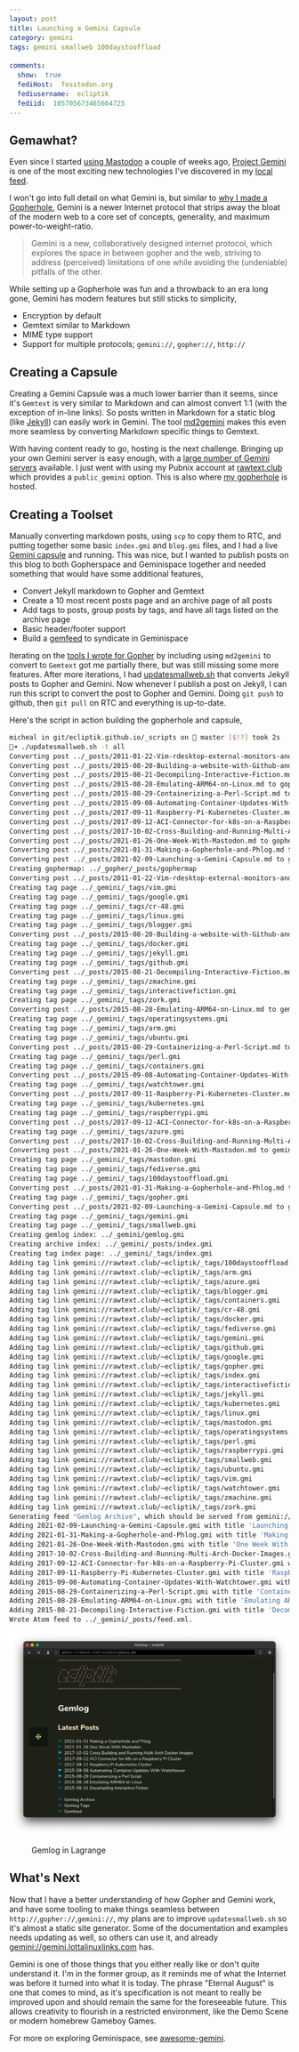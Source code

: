 ```yaml
---
layout: post
title: Launching a Gemini Capsule
category: gemini
tags: gemini smallweb 100daystooffload

comments:
  show:  true
  fediHost:  fosstodon.org
  fediusername:  ecliptik
  fediid:  105705673465664725
---
```


## Gemawhat?

Even since I started [using Mastodon](https://www.ecliptik.com/One-Week-With-Mastodon/) a couple of weeks ago, [Project Gemini](https://gemini.circumlunar.space) is one of the most exciting new technologies I've discovered in my [local feed](https://fosstodon.org/web/timelines/public/local).

I won't go into full detail on what Gemini is, but similar to [why I made a Gopherhole](https://www.ecliptik.com/Making-a-Gopherhole-and-Phlog/), Gemini is a newer Internet protocol that strips away the bloat of the modern web to a core set of concepts, generality, and maximum power-to-weight-ratio.

> Gemini is a new, collaboratively designed internet protocol, which explores the space in between gopher and the web, striving to address (perceived) limitations of one while avoiding the (undeniable) pitfalls of the other.

While setting up a Gopherhole was fun and a throwback to an era long gone, Gemini has modern features but still sticks to simplicity,

* Encryption by default
* Gemtext similar to Markdown
* MIME type support
* Support for multiple protocols; `gemini://`, `gopher://`, `http://`

## Creating a Capsule

Creating a Gemini Capsule was a much lower barrier than it seems, since it's `Gemtext` is very similar to Markdown and can almost convert 1:1 (with the exception of in-line links). So posts written in Markdown for a static blog (like [Jekyll](https://www.jekyllnow.com)) can easily work in Gemini. The tool [md2gemini](https://github.com/makeworld-the-better-one/md2gemini) makes this even more seamless by converting Markdown specific things to Gemtext.

With having content ready to go, hosting is the next challenge. Bringing up your own Gemini server is easy enough, with a [large number of Gemini servers](https://github.com/kr1sp1n/awesome-gemini#servers) available. I just went with using my Pubnix account at [rawtext.club](https://rawtext.club) which provides a `public_gemini` option. This is also where [my gopherhole](gopher://rawtext.club:70/1~ecliptik) is hosted.

## Creating a Toolset

Manually converting markdown posts, using `scp` to copy them to RTC, and putting together some basic `index.gmi` and `blog.gmi` files, and I had a live [Gemini capsule](gemini://rawtext.club/~ecliptik/) and running. This was nice, but I wanted to publish posts on this blog to both Gopherspace and Geminispace together and needed something that would have some additional features,

* Convert Jekyll markdown to Gopher and Gemtext
* Create a 10 most recent posts page and an archive page of all posts
* Add tags to posts, group posts by tags, and have all tags listed on the archive page
* Basic header/footer support
* Build a [gemfeed](https://tildegit.org/solderpunk/gemfeed) to syndicate in Geminispace

Iterating on the [tools I wrote for Gopher](https://www.ecliptik.com/Making-a-Gopherhole-and-Phlog/) by including using `md2gemini` to convert to `Gemtext` got me partially there, but was still missing some more features. After more iterations, I had [updatesmallweb.sh](https://github.com/ecliptik/ecliptik.github.io/blob/master/_scripts/updatesmallweb.sh) that converts Jekyll posts to Gopher and Gemini. Now whenever I publish a post on Jekyll, I can run this script to convert the post to Gopher and Gemini. Doing `git push` to github, then `git pull` on RTC and everything is up-to-date.

Here's the script in action building the gopherhole and capsule,

```bash
micheal in git/ecliptik.github.io/_scripts on  master [$!?] took 2s
🚀➜ ./updatesmallweb.sh -t all
Converting post ../_posts/2011-01-22-Vim-rdesktop-external-monitors-and-X-Forwarding-on-a-Google-CR-48.md to gopher
Converting post ../_posts/2015-08-20-Building-a-website-with-Github-and-Jekyll.md to gopher
Converting post ../_posts/2015-08-21-Decompiling-Interactive-Fiction.md to gopher
Converting post ../_posts/2015-08-28-Emulating-ARM64-on-Linux.md to gopher
Converting post ../_posts/2015-08-29-Containerizing-a-Perl-Script.md to gopher
Converting post ../_posts/2015-09-08-Automating-Container-Updates-With-Watchtower.md to gopher
Converting post ../_posts/2017-09-11-Raspberry-Pi-Kubernetes-Cluster.md to gopher
Converting post ../_posts/2017-09-12-ACI-Connector-for-k8s-on-a-Raspberry-Pi-Cluster.md to gopher
Converting post ../_posts/2017-10-02-Cross-Building-and-Running-Multi-Arch-Docker-Images.md to gopher
Converting post ../_posts/2021-01-26-One-Week-With-Mastodon.md to gopher
Converting post ../_posts/2021-01-31-Making-a-Gopherhole-and-Phlog.md to gopher
Converting post ../_posts/2021-02-09-Launching-a-Gemini-Capsule.md to gopher
Creating gophermap: ../_gopher/_posts/gophermap
Converting post ../_posts/2011-01-22-Vim-rdesktop-external-monitors-and-X-Forwarding-on-a-Google-CR-48.md to gemini
Creating tag page ../_gemini/_tags/vim.gmi
Creating tag page ../_gemini/_tags/google.gmi
Creating tag page ../_gemini/_tags/cr-48.gmi
Creating tag page ../_gemini/_tags/linux.gmi
Creating tag page ../_gemini/_tags/blogger.gmi
Converting post ../_posts/2015-08-20-Building-a-website-with-Github-and-Jekyll.md to gemini
Creating tag page ../_gemini/_tags/docker.gmi
Creating tag page ../_gemini/_tags/jekyll.gmi
Creating tag page ../_gemini/_tags/github.gmi
Converting post ../_posts/2015-08-21-Decompiling-Interactive-Fiction.md to gemini
Creating tag page ../_gemini/_tags/zmachine.gmi
Creating tag page ../_gemini/_tags/interactivefiction.gmi
Creating tag page ../_gemini/_tags/zork.gmi
Converting post ../_posts/2015-08-28-Emulating-ARM64-on-Linux.md to gemini
Creating tag page ../_gemini/_tags/operatingsystems.gmi
Creating tag page ../_gemini/_tags/arm.gmi
Creating tag page ../_gemini/_tags/ubuntu.gmi
Converting post ../_posts/2015-08-29-Containerizing-a-Perl-Script.md to gemini
Creating tag page ../_gemini/_tags/perl.gmi
Creating tag page ../_gemini/_tags/containers.gmi
Converting post ../_posts/2015-09-08-Automating-Container-Updates-With-Watchtower.md to gemini
Creating tag page ../_gemini/_tags/watchtower.gmi
Converting post ../_posts/2017-09-11-Raspberry-Pi-Kubernetes-Cluster.md to gemini
Creating tag page ../_gemini/_tags/kubernetes.gmi
Creating tag page ../_gemini/_tags/raspberrypi.gmi
Converting post ../_posts/2017-09-12-ACI-Connector-for-k8s-on-a-Raspberry-Pi-Cluster.md to gemini
Creating tag page ../_gemini/_tags/azure.gmi
Converting post ../_posts/2017-10-02-Cross-Building-and-Running-Multi-Arch-Docker-Images.md to gemini
Converting post ../_posts/2021-01-26-One-Week-With-Mastodon.md to gemini
Creating tag page ../_gemini/_tags/mastodon.gmi
Creating tag page ../_gemini/_tags/fediverse.gmi
Creating tag page ../_gemini/_tags/100daystooffload.gmi
Converting post ../_posts/2021-01-31-Making-a-Gopherhole-and-Phlog.md to gemini
Creating tag page ../_gemini/_tags/gopher.gmi
Converting post ../_posts/2021-02-09-Launching-a-Gemini-Capsule.md to gemini
Creating tag page ../_gemini/_tags/gemini.gmi
Creating tag page ../_gemini/_tags/smallweb.gmi
Creating gemlog index: ../_gemini/gemlog.gmi
Creating archive index: ../_gemini/_posts/index.gmi
Creating tag index page: ../_gemini/_tags/index.gmi
Adding tag link gemini://rawtext.club/~ecliptik/_tags/100daystooffload.gmi
Adding tag link gemini://rawtext.club/~ecliptik/_tags/arm.gmi
Adding tag link gemini://rawtext.club/~ecliptik/_tags/azure.gmi
Adding tag link gemini://rawtext.club/~ecliptik/_tags/blogger.gmi
Adding tag link gemini://rawtext.club/~ecliptik/_tags/containers.gmi
Adding tag link gemini://rawtext.club/~ecliptik/_tags/cr-48.gmi
Adding tag link gemini://rawtext.club/~ecliptik/_tags/docker.gmi
Adding tag link gemini://rawtext.club/~ecliptik/_tags/fediverse.gmi
Adding tag link gemini://rawtext.club/~ecliptik/_tags/gemini.gmi
Adding tag link gemini://rawtext.club/~ecliptik/_tags/github.gmi
Adding tag link gemini://rawtext.club/~ecliptik/_tags/google.gmi
Adding tag link gemini://rawtext.club/~ecliptik/_tags/gopher.gmi
Adding tag link gemini://rawtext.club/~ecliptik/_tags/index.gmi
Adding tag link gemini://rawtext.club/~ecliptik/_tags/interactivefiction.gmi
Adding tag link gemini://rawtext.club/~ecliptik/_tags/jekyll.gmi
Adding tag link gemini://rawtext.club/~ecliptik/_tags/kubernetes.gmi
Adding tag link gemini://rawtext.club/~ecliptik/_tags/linux.gmi
Adding tag link gemini://rawtext.club/~ecliptik/_tags/mastodon.gmi
Adding tag link gemini://rawtext.club/~ecliptik/_tags/operatingsystems.gmi
Adding tag link gemini://rawtext.club/~ecliptik/_tags/perl.gmi
Adding tag link gemini://rawtext.club/~ecliptik/_tags/raspberrypi.gmi
Adding tag link gemini://rawtext.club/~ecliptik/_tags/smallweb.gmi
Adding tag link gemini://rawtext.club/~ecliptik/_tags/ubuntu.gmi
Adding tag link gemini://rawtext.club/~ecliptik/_tags/vim.gmi
Adding tag link gemini://rawtext.club/~ecliptik/_tags/watchtower.gmi
Adding tag link gemini://rawtext.club/~ecliptik/_tags/zmachine.gmi
Adding tag link gemini://rawtext.club/~ecliptik/_tags/zork.gmi
Generating feed "Gemlog Archive", which should be served from gemini://rawtext.club/~ecliptik/_posts/feed.xml
Adding 2021-02-09-Launching-a-Gemini-Capsule.gmi with title 'Launching a Gemini Capsule'...
Adding 2021-01-31-Making-a-Gopherhole-and-Phlog.gmi with title 'Making a Gopherhole and Phlog'...
Adding 2021-01-26-One-Week-With-Mastodon.gmi with title 'One Week With Mastodon'...
Adding 2017-10-02-Cross-Building-and-Running-Multi-Arch-Docker-Images.gmi with title 'Cross Building and Running Multi-Arch Docker Images'...
Adding 2017-09-12-ACI-Connector-for-k8s-on-a-Raspberry-Pi-Cluster.gmi with title 'ACI Connector for k8s on a Raspberry Pi Cluster'...
Adding 2017-09-11-Raspberry-Pi-Kubernetes-Cluster.gmi with title 'Raspberry Pi Kubernetes Cluster'...
Adding 2015-09-08-Automating-Container-Updates-With-Watchtower.gmi with title 'Automating Container Updates With Watchtower'...
Adding 2015-08-29-Containerizing-a-Perl-Script.gmi with title 'Containerizing a Perl Script'...
Adding 2015-08-28-Emulating-ARM64-on-Linux.gmi with title 'Emulating ARM64 on Linux'...
Adding 2015-08-21-Decompiling-Interactive-Fiction.gmi with title 'Decompiling Interactive Fiction'...
Wrote Atom feed to ../_gemini/_posts/feed.xml.
```

![Gemlog in Lagrange](/assets/images/posts/gemlog-in-lagrange.png)
<figure><figcaption>Gemlog in Lagrange</figcaption></figure>

## What's Next

Now that I have a better understanding of how Gopher and Gemini work, and have some tooling to make things seamless between `http://`,`gopher://`,`gemini://`, my plans are to improve `updatesmallweb.sh` so it's almost a static site generator. Some of the documentation and examples needs updating as well, so others can use it, and already [gemini://gemini.lottalinuxlinks.com](gemini://gemini.lottalinuxlinks.com) has.

Gemini is one of those things that you either really like or don't quite understand it. I'm in the former group, as it reminds me of what the Internet was before it turned into what it is today. The phrase "Eternal August" is one that comes to mind, as it's specification is not meant to really be improved upon and should remain the same for the foreseeable future. This allows creativity to flourish in a restricted environment, like the Demo Scene or modern homebrew Gameboy Games.

For more on exploring Geminispace, see [awesome-gemini](https://github.com/kr1sp1n/awesome-gemini).
